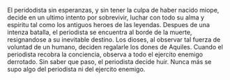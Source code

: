 El peridodista sin esperanzas, y sin tener la culpa de haber nacido miope, decide en un ultimo intento
por sobrevivir, luchar con todo su alma y espiritu tal como los antiguos heroes de las leyendas.
Despues de una intenza batalla, el periodista se encuentra al borde de la muerte, resignandose a su
inevitable destino. Los dioses, al observar tal fuerza de voluntad de un humano, deciden regalarle los
dones de Aquiles. Cuando el periodista recobra la conciencia, observa a todo el ejercito enemigo derrotado.
Sin saber que paso, el periodista decide huir. Nunca más se supo algo del periodista ni del ejercito enemigo.